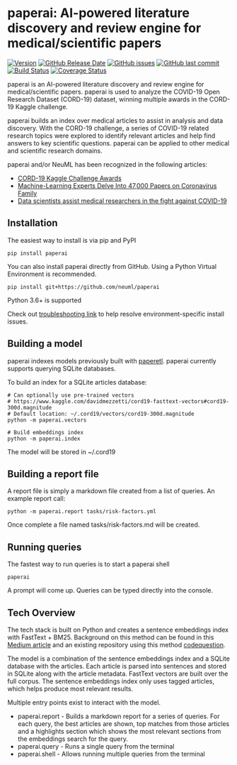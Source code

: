 # paperai: AI-powered literature discovery and review engine for medical/scientific papers

[![Version](https://img.shields.io/github/release/neuml/paperai.svg?style=flat&color=success)](https://github.com/neuml/paperai/releases)
[![GitHub Release Date](https://img.shields.io/github/release-date/neuml/paperai.svg?style=flat&color=blue)](https://github.com/neuml/paperai/releases)
[![GitHub issues](https://img.shields.io/github/issues/neuml/paperai.svg?style=flat&color=success)](https://github.com/neuml/paperai/issues)
[![GitHub last commit](https://img.shields.io/github/last-commit/neuml/paperai.svg?style=flat&color=blue)](https://github.com/neuml/paperai)
[![Build Status](https://github.com/neuml/paperai/workflows/build/badge.svg)](https://github.com/neuml/paperai/actions?query=workflow%3Abuild)
[![Coverage Status](https://img.shields.io/coveralls/github/neuml/paperai)](https://coveralls.io/github/neuml/paperai?branch=master)

paperai is an AI-powered literature discovery and review engine for medical/scientific papers. paperai is used to analyze the COVID-19 Open Research Dataset (CORD-19) dataset, winning multiple awards in the CORD-19 Kaggle challenge.

paperai builds an index over medical articles to assist in analysis and data discovery. With the CORD-19 challenge, a series of COVID-19 related research topics were explored to identify relevant articles and help find answers to key scientific questions. paperai can be applied to other medical and scientific research domains.

paperai and/or NeuML has been recognized in the following articles:

- [CORD-19 Kaggle Challenge Awards](https://www.kaggle.com/allen-institute-for-ai/CORD-19-research-challenge/discussion/161447)
- [Machine-Learning Experts Delve Into 47,000 Papers on Coronavirus Family](https://www.wsj.com/articles/machine-learning-experts-delve-into-47-000-papers-on-coronavirus-family-11586338201)
- [Data scientists assist medical researchers in the fight against COVID-19](https://cloud.google.com/blog/products/ai-machine-learning/how-kaggle-data-scientists-help-with-coronavirus)

## Installation
The easiest way to install is via pip and PyPI

    pip install paperai

You can also install paperai directly from GitHub. Using a Python Virtual Environment is recommended.

    pip install git+https://github.com/neuml/paperai

Python 3.6+ is supported

Check out [troubleshooting link](https://github.com/neuml/txtai#troubleshooting) to help resolve environment-specific install issues.

## Building a model
paperai indexes models previously built with [paperetl](https://github.com/neuml/paperetl). paperai currently supports querying SQLite databases.

To build an index for a SQLite articles database:

    # Can optionally use pre-trained vectors
    # https://www.kaggle.com/davidmezzetti/cord19-fasttext-vectors#cord19-300d.magnitude
    # Default location: ~/.cord19/vectors/cord19-300d.magnitude
    python -m paperai.vectors

    # Build embeddings index
    python -m paperai.index

The model will be stored in ~/.cord19

## Building a report file
A report file is simply a markdown file created from a list of queries. An example report call:

    python -m paperai.report tasks/risk-factors.yml

Once complete a file named tasks/risk-factors.md will be created.

## Running queries
The fastest way to run queries is to start a paperai shell

    paperai

A prompt will come up. Queries can be typed directly into the console.

## Tech Overview
The tech stack is built on Python and creates a sentence embeddings index with FastText + BM25. Background on this method can be found in this [Medium article](https://towardsdatascience.com/building-a-sentence-embedding-index-with-fasttext-and-bm25-f07e7148d240) and an existing repository using this method [codequestion](https://github.com/neuml/codequestion).

The model is a combination of the sentence embeddings index and a SQLite database with the articles. Each article is parsed into sentences and stored in SQLite along with the article metadata. FastText vectors are built over the full corpus. The sentence embeddings index only uses tagged articles, which helps produce most relevant results.

Multiple entry points exist to interact with the model.

- paperai.report - Builds a markdown report for a series of queries. For each query, the best articles are shown, top matches from those articles and a highlights section which shows the most relevant sections from the embeddings search for the query.
- paperai.query - Runs a single query from the terminal
- paperai.shell - Allows running multiple queries from the terminal
